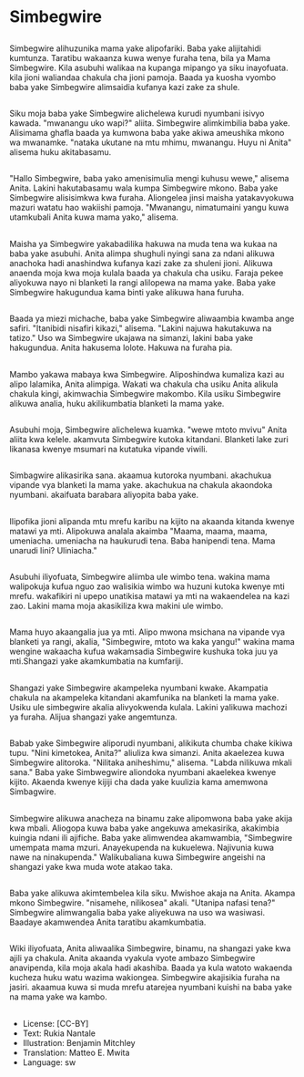 # Simbegwire

##
Simbegwire alihuzunika mama yake alipofariki. Baba yake alijitahidi kumtunza. Taratibu wakaanza kuwa wenye furaha tena, bila ya Mama Simbegwire. Kila asubuhi walikaa na kupanga mipango ya siku inayofuata. kila jioni waliandaa chakula cha jioni pamoja. Baada ya kuosha vyombo baba yake Simbegwire alimsaidia kufanya kazi zake za shule.

##
Siku moja baba yake Simbegwire alichelewa kurudi nyumbani isivyo kawada. "mwanangu uko wapi?" aliita. Simbegwire alimkimbilia baba yake. Alisimama ghafla baada ya kumwona baba yake akiwa ameushika mkono wa mwanamke. "nataka ukutane na mtu mhimu, mwanangu. Huyu ni Anita" alisema huku akitabasamu.

##
"Hallo Simbegwire, baba yako amenisimulia mengi kuhusu wewe," alisema Anita. Lakini hakutabasamu wala kumpa Simbegwire mkono. Baba yake Simbegwire alisisimkwa kwa furaha. Aliongelea jinsi maisha yatakavyokuwa mazuri watatu hao wakiishi pamoja. "Mwanangu, nimatumaini yangu kuwa utamkubali Anita kuwa mama yako," alisema.

##
Maisha ya Simbegwire yakabadilika hakuwa na muda tena wa kukaa na baba yake asubuhi. Anita alimpa shughuli nyingi sana za ndani alikuwa anachoka hadi anashindwa kufanya kazi zake za shuleni jioni. Alikuwa anaenda moja kwa moja kulala baada ya chakula cha usiku. Faraja pekee aliyokuwa nayo ni blanketi la rangi alilopewa na mama yake. Baba yake Simbegwire hakugundua kama binti yake alikuwa hana furuha.

##
Baada ya miezi michache, baba yake Simbegwire aliwaambia kwamba ange safiri. "Itanibidi nisafiri kikazi," alisema. "Lakini najuwa hakutakuwa na tatizo." Uso wa Simbegwire ukajawa na simanzi, lakini baba yake hakugundua. Anita hakusema lolote. Hakuwa na furaha pia.

##
Mambo yakawa mabaya kwa Simbegwire. Aliposhindwa kumaliza kazi au alipo lalamika, Anita alimpiga. Wakati wa chakula cha usiku Anita alikula chakula kingi, akimwachia Simbegwire makombo. Kila usiku Simbegwire alikuwa analia, huku akilikumbatia blanketi la mama yake.

##
Asubuhi moja, Simbegwire alichelewa kuamka. "wewe mtoto mvivu" Anita aliita kwa kelele. akamvuta Simbegwire kutoka kitandani. Blanketi lake zuri likanasa kwenye msumari na kutatuka vipande viwili.

##
Simbagwire alikasirika sana. akaamua kutoroka nyumbani. akachukua vipande vya blanketi la mama yake. akachukua na chakula akaondoka nyumbani. akaifuata barabara aliyopita  baba yake.

##
Ilipofika jioni alipanda mtu mrefu karibu na kijito na akaanda kitanda kwenye matawi ya mti. Alipokuwa analala akaimba "Maama, maama, maama, umeniacha. umeniacha na haukurudi tena. Baba hanipendi tena. Mama unarudi lini? Uliniacha."

##
Asubuhi iliyofuata, Simbegwire aliimba ule wimbo tena. wakina mama walipokuja kufua nguo zao walisikia wimbo wa huzuni kutoka kwenye mti mrefu. wakafikiri ni upepo unatikisa matawi ya mti na wakaendelea na kazi zao. Lakini mama  moja akasikiliza kwa makini ule wimbo.

##
Mama huyo akaangalia jua ya mti. Alipo mwona msichana na vipande vya blanketi ya rangi, akalia, "Simbegwire, mtoto wa kaka yangu!" wakina mama wengine wakaacha kufua wakamsadia Simbegwire kushuka toka juu ya mti.Shangazi yake akamkumbatia na kumfariji.

##
Shangazi yake Simbegwire akampeleka nyumbani kwake. Akampatia chakula na akampeleka kitandani akamfunika na blanketi la mama yake. Usiku ule simbegwire akalia alivyokwenda kulala. Lakini yalikuwa machozi ya furaha. Alijua shangazi yake angemtunza.

##
Babab yake Simbegwire aliporudi nyumbani, alikikuta chumba chake kikiwa tupu. "Nini kimetokea, Anita?" aliuliza kwa simanzi. Anita akaelezea kuwa Simbegwire alitoroka. "Nilitaka aniheshimu," alisema. "Labda nilikuwa mkali sana." Baba yake Simbwegwire aliondoka nyumbani akaelekea kwenye kijito. Akaenda kwenye kijiji cha dada yake kuulizia kama amemwona Simbagwire. 

##
Simbegwire alikuwa anacheza na binamu zake alipomwona baba yake akija kwa mbali. Aliogopa kuwa baba yake angekuwa amekasirika, akakimbia kuingia ndani ili ajifiche. Baba yake alimwendea akamwambia, "Simbegwire umempata mama mzuri. Anayekupenda na kukuelewa. Najivunia kuwa nawe na ninakupenda." Walikubaliana kuwa Simbegwire angeishi na shangazi yake kwa muda wote atakao taka.

##
Baba yake alikuwa akimtembelea kila siku. Mwishoe akaja na Anita. Akampa mkono Simbegwire. "nisamehe, nilikosea" akali. "Utanipa nafasi tena?" Simbegwire alimwangalia baba yake aliyekuwa na uso wa wasiwasi. Baadaye akamwendea Anita taratibu akamkumbatia.

##
Wiki iliyofuata, Anita aliwaalika Simbegwire, binamu, na shangazi yake kwa ajili ya chakula. Anita akaanda vyakula vyote ambazo Simbegwire anavipenda, kila moja akala hadi akashiba. Baada ya kula watoto wakaenda kucheza huku watu wazima wakiongea. Simbegwire akajisikia furaha na jasiri. akaamua kuwa si muda mrefu atarejea nyumbani kuishi na baba yake na mama yake wa kambo.

##
* License: [CC-BY]
* Text: Rukia Nantale
* Illustration: Benjamin Mitchley
* Translation: Matteo E. Mwita
* Language: sw

